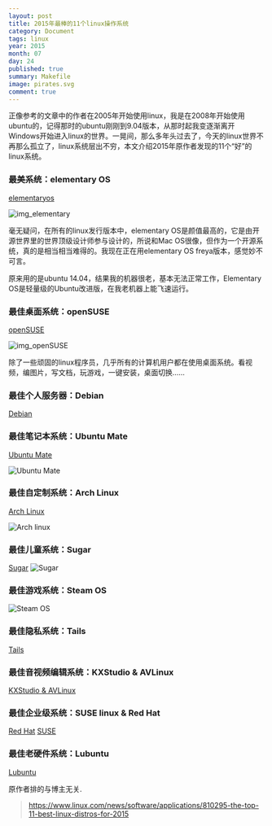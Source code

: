 ```yaml
---
layout: post
title: 2015年最棒的11个linux操作系统
category: Document
tags: linux
year: 2015
month: 07
day: 24
published: true
summary: Makefile
image: pirates.svg
comment: true
---
```


正像参考的文章中的作者在2005年开始使用linux，我是在2008年开始使用ubuntu的，记得那时的ubuntu刚刚到9.04版本，从那时起我变逐渐离开Windows开始进入linux的世界。一晃间，那么多年头过去了，今天的linux世界不再那么孤立了，linux系统层出不穷，本文介绍2015年原作者发现的11个“好”的linux系统。

### 最美系统：elementary OS

[elementaryos](http://elementaryos.org/)

![img_elementary](https://www.linux.com/images/stories/41373/images/stories/elementary-OS.png)

毫无疑问，在所有的linux发行版本中，elementary OS是颜值最高的，它是由开源世界里的世界顶级设计师参与设计的，所说和Mac OS很像，但作为一个开源系统，真的是相当相当难得的。我现在正在用elementary OS freya版本，感觉妙不可言。

原来用的是ubuntu 14.04，结果我的机器很老，基本无法正常工作，Elementary OS是轻量级的Ubuntu改进版，在我老机器上能飞速运行。

### 最佳桌面系统：openSUSE

[openSUSE](https://www.opensuse.org/en/)

![img_openSUSE](https://www.linux.com/images/stories/41373/images/stories/opensuse.png)

除了一些顽固的linux程序员，几乎所有的计算机用户都在使用桌面系统。看视频，编图片，写文档，玩游戏，一键安装，桌面切换……

### 最佳个人服务器：Debian

[Debian](https://www.debian.org/)

### 最佳笔记本系统：Ubuntu Mate
[Ubuntu Mate](https://ubuntu-mate.org/)

![Ubuntu Mate](https://www.linux.com/images/stories/41373/images/stories/ubuntu-mate.png)

### 最佳自定制系统：Arch Linux

[Arch Linux](https://wiki.archlinux.org/)

![Arch linux](https://www.linux.com/images/stories/41373/images/stories/arch-linux.jpg)

### 最佳儿童系统：Sugar

[Sugar](https://www.sugarlabs.org/)
![Sugar](http://wiki.sugarlabs.org/images/7/76/Download_Mirabell.png)

### 最佳游戏系统：Steam OS

![Steam OS](http://store.steampowered.com/livingroom/SteamOS/)

### 最佳隐私系统：Tails

[Tails](https://tails.boum.org/)

### 最佳音视频编辑系统：KXStudio & AVLinux

[KXStudio & AVLinux](http://www.bandshed.net/AVLinux.html)

### 最佳企业级系统：SUSE linux & Red Hat

[Red Hat](http://www.redhat.com/en)
[SUSE](https://www.suse.com/)

### 最佳老硬件系统：Lubuntu

[Lubuntu](http://lubuntu.net/)

原作者排的与博主无关.

> https://www.linux.com/news/software/applications/810295-the-top-11-best-linux-distros-for-2015